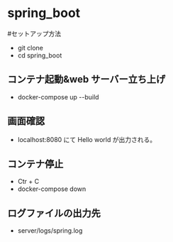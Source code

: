 # spring_boot

#セットアップ方法


- git clone
- cd spring_boot

## コンテナ起動&web サーバー立ち上げ

- docker-compose up --build

## 画面確認

- localhost:8080 にて Hello world が出力される。

## コンテナ停止

- Ctr + C
- docker-compose down

## ログファイルの出力先

- server/logs/spring.log

